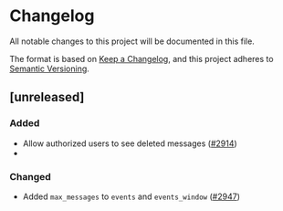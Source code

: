 # Changelog
All notable changes to this project will be documented in this file.

The format is based on [Keep a Changelog](https://keepachangelog.com/en/1.0.0/),
and this project adheres to [Semantic Versioning](https://semver.org/spec/v2.0.0.html).

## [unreleased]

### Added

- Allow authorized users to see deleted messages ([#2914](https://github.com/open-ic/open-chat/pull/2914))
- 
### Changed

- Added `max_messages` to `events` and `events_window` ([#2947](https://github.com/open-ic/open-chat/pull/2947))

